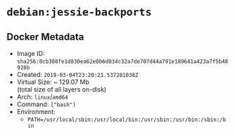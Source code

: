 # `debian:jessie-backports`

## Docker Metadata

- Image ID: `sha256:0cb308fe1d830ea62e0b6d034c32a7de707d44a791e189641a423a7f5b48928b`
- Created: `2019-03-04T23:20:21.537281038Z`
- Virtual Size: ~ 129.07 Mb  
  (total size of all layers on-disk)
- Arch: `linux`/`amd64`
- Command: `["bash"]`
- Environment:
  - `PATH=/usr/local/sbin:/usr/local/bin:/usr/sbin:/usr/bin:/sbin:/bin`
